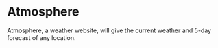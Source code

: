 # Atmosphere
Atmosphere, a weather website, will give the current weather and 5-day forecast of any location. 
